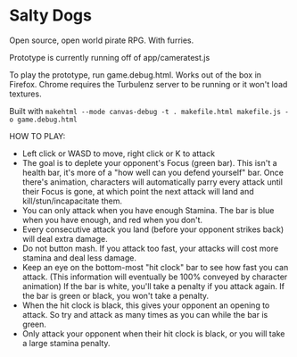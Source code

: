 # Salty Dogs

Open source, open world pirate RPG. With furries.

Prototype is currently running off of app/cameratest.js

To play the prototype, run game.debug.html. Works out of the box in Firefox. Chrome requires the Turbulenz server to be running or it won't load textures.

Built with `makehtml --mode canvas-debug -t . makefile.html makefile.js -o game.debug.html`

HOW TO PLAY:

- Left click or WASD to move, right click or K to attack
- The goal is to deplete your opponent's Focus (green bar). This isn't a health bar, it's more of a "how well can you defend yourself" bar. Once there's animation, characters will automatically parry every attack until their Focus is gone, at which point the next attack will land and kill/stun/incapacitate them.
- You can only attack when you have enough Stamina. The bar is blue when you have enough, and red when you don't.
- Every consecutive attack you land (before your opponent strikes back) will deal extra damage.
- Do not button mash. If you attack too fast, your attacks will cost more stamina and deal less damage.
- Keep an eye on the bottom-most "hit clock" bar to see how fast you can attack. (This information will eventually be 100% conveyed by character animation) If the bar is white, you'll take a penalty if you attack again. If the bar is green or black, you won't take a penalty.
- When the hit clock is black, this gives your opponent an opening to attack. So try and attack as many times as you can while the bar is green.
- Only attack your opponent when their hit clock is black, or you will take a large stamina penalty.